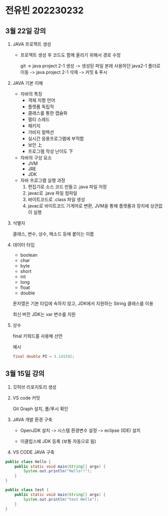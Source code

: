 # 전유빈 202230232


## 3월 22일 강의
1. JAVA 프로젝트 생성
    
    * 프로젝트 생성 후 코드도 함께 올리기 위해서 경로 수정
    
        git -> java project 2-1 생성 -> 생성된 파일 본래 사용하던 java2-1 폴더로 이동 -> java project 2-1 삭제 -> 커밋 & 푸시
2. JAVA 기본 이해
    * 자바의 특징
        * 객체 지향 언어
        * 플랫폼 독립적
        * 클래스를 통한 캡슐화
        * 멀티 스레드
        * 패키지
        * 가비지 컬렉션
        * 실시간 응용프로그램에 부적합
        * 보안 上
        * 프로그램 작성 난이도 下
    * 자바의 구성 요소
        * JVM
        * JRE
        * JDK
    * 자바 프로그램 실행 과정   
        1. 편집기로 소스 코드 만들고 .java 파일 저장
        2.  javac로 .java 파일 컴파일
        3. 바이트코드로 .class 파일 생성
        4.  javac로 바이트코드 기계어로 변환, JVM을 통해 플랫폼과 장치에 상관없이 실행  
3. 식별자
    
    클래스, 변수, 상수, 메소드 등에 붙이는 이름
4. 데이터 타입
    * boolean
    * char
    * byte
    * short
    * int
    * long
    * float
    * double

    문자열은 기본 타입에 속하지 않고, JDK에서 지원하는 String 클래스를 이용

    최신 버전 JDK는 var 변수를 지원

5. 상수
    
    final 키워드를 사용해 선언

    예시
    ~~~ JAVA
    final double PI = 3.141592;
    ~~~



## 3월 15일 강의
1. 깃허브 리포지토리 생성

2. VS code 커밋
    
    Git Graph 설치, 풀/푸시 확인
3. JAVA 개발 환경 구축

    * OpenJDK 설치 -> 시스템 환경변수 설정 -> eclipse (IDE) 설치

    * 이클립스에 JDK 등록 (보통 자동으로 됨)
4. VS CODE JAVA 구축
~~~ java
public class Hello {
    public static void main(String[] args) {
        System.out.println("Hello!!");
    }
}
~~~
~~~ java
public class test {
    public static void main(String[] args) {
        System.out.println("test Hello");
    }
}
~~~